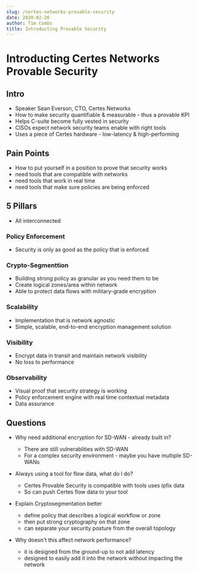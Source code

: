 ```yaml
---
slug: /certes-networks-provable-security
date: 2020-02-26
author: Tim Combs
title: Introducting Provable Security
---
```


# Introducting Certes Networks Provable Security 

## Intro
- Speaker Sean Everson, CTO, Certes Networks
- How to make security quantifiable & measurable - thus a provable KPI
- Helps C-suite become fully vested in security
- CISOs expect network security teams enable with right tools
- Uses a piece of Certes hardware - low-latency & high-performing

## Pain Points
- How to put yourself in a position to prove that security works
- need tools that are compatible with networks
- need tools that work in real time
- need tools that make sure policies are being enforced

## 5 Pillars
- All interconnected

### Policy Enforcement
- Security is only as good as the policy that is enforced

### Crypto-Segmenttion
- Building strong policy as granular as you need them to be
- Create logical zones/area within network
- Able to protect data flows with military-grade encryption

### Scalability
- Implementation that is network agnostic
- Simple, scalable, end-to-end encryption management solution

### Visibility
- Encrypt data in transit and maintain network visibility
- No loss to performance

### Observability
- Visual proof that security strategy is working
- Policy enforcement engine with real time contextual metadata
- Data assurance

## Questions
- Why need additional encryption for SD-WAN - already built in?
  - There are still vulnerablities with SD-WAN
  - For a complex security environment - maybe you have multiple SD-WANs

- Always using a tool for flow data, what do I do?
  - Certes Provable Security is compatible with tools uses ipfix data
  - So can push Certes flow data to your tool

- Explain Cryptosegmentation better
  - define policy that describes a logical workflow or zone
  - then put strong cryptography on that zone
  - can separate your security posture from the overall topology

- Why doesn't this affect network performance?
  - it is designed from the ground-up to not add latency
  - designed to easily add it into the network without impacting the network